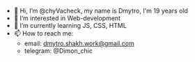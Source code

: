 - 👋 Hi, I’m @chyVacheck, my name is Dmytro, I'm 19 years old
- 👀 I’m interested in Web-development
- 🌱 I’m currently learning JS, CSS, HTML
- 📫 How to reach me:
  - email: dmytro.shakh.work@gmail.com
  - telegram: @Dimon_chic




<!-- - 💞️ I’m looking to collaborate on ... -->

<!---
chyVacheck/chyVacheck is a ✨ special ✨ repository because its `README.md` (this file) appears on your GitHub profile.
You can click the Preview link to take a look at your changes.
--->
